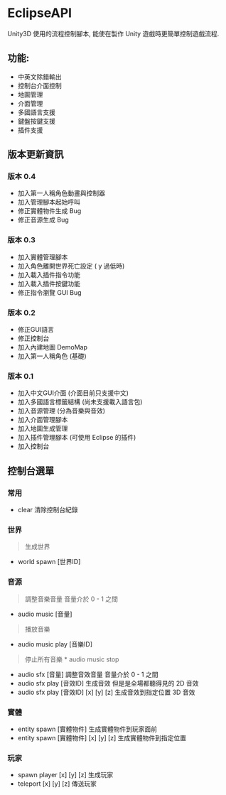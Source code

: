 # EclipseAPI
Unity3D 使用的流程控制腳本, 能使在製作 Unity 遊戲時更簡單控制遊戲流程.

## 功能:
* 中英文除錯輸出
* 控制台介面控制
* 地圖管理
* 介面管理
* 多國語言支援
* 鍵盤按鍵支援
* 插件支援

## 版本更新資訊
### 版本 0.4
* 加入第一人稱角色動畫與控制器
* 加入管理腳本起始呼叫
* 修正實體物件生成 Bug
* 修正音源生成 Bug
### 版本 0.3
* 加入實體管理腳本
* 加入角色離開世界死亡設定 ( y 過低時)
* 加入載入插件指令功能
* 加入載入插件按鍵功能
* 修正指令瀏覽 GUI Bug
### 版本 0.2
* 修正GUI語言
* 修正控制台
* 加入內建地圖 DemoMap
* 加入第一人稱角色 (基礎)
### 版本 0.1
* 加入中文GUI介面 (介面目前只支援中文)
* 加入多國語言標籤結構 (尚未支援載入語言包)
* 加入音源管理 (分為音樂與音效)
* 加入介面管理腳本
* 加入地圖生成管理
* 加入插件管理腳本 (可使用 Eclipse 的插件)
* 加入控制台 

## 控制台選單
### 常用
* clear 清除控制台紀錄
### 世界
> 生成世界
* world spawn [世界ID] 
### 音源
> 調整音樂音量 音量介於 0 - 1 之間
* audio music [音量] 
> 播放音樂
* audio music play [音樂ID] 
> 停止所有音樂 * audio music stop 
* audio sfx [音量] 調整音效音量 音量介於 0 - 1 之間
* audio sfx play [音效ID] 生成音效 但是是全場都聽得見的 2D 音效
* audio sfx play [音效ID] [x] [y] [z] 生成音效到指定位置 3D 音效
### 實體
* entity spawn [實體物件] 生成實體物件到玩家面前
* entity spawn [實體物件] [x] [y] [z] 生成實體物件到指定位置
### 玩家
* spawn player [x] [y] [z] 生成玩家
* teleport [x] [y] [z] 傳送玩家
